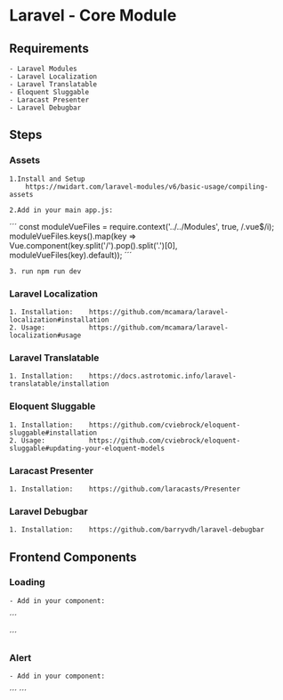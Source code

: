 # Laravel - Core Module

## Requirements
    - Laravel Modules
    - Laravel Localization
    - Laravel Translatable
    - Eloquent Sluggable
    - Laracast Presenter
    - Laravel Debugbar

## Steps

### Assets

    1.Install and Setup
        https://nwidart.com/laravel-modules/v6/basic-usage/compiling-assets

    2.Add in your main app.js:

´´´
const moduleVueFiles = require.context('../../Modules', true, /\.vue$/i);
moduleVueFiles.keys().map(key => Vue.component(key.split('/').pop().split('.')[0], moduleVueFiles(key).default));
´´´

    3. run npm run dev


### Laravel Localization

    1. Installation:    https://github.com/mcamara/laravel-localization#installation
    2. Usage:           https://github.com/mcamara/laravel-localization#usage

### Laravel Translatable

    1. Installation:    https://docs.astrotomic.info/laravel-translatable/installation

### Eloquent Sluggable

    1. Installation:    https://github.com/cviebrock/eloquent-sluggable#installation
    2. Usage:           https://github.com/cviebrock/eloquent-sluggable#updating-your-eloquent-models

### Laracast Presenter

    1. Installation:    https://github.com/laracasts/Presenter

### Laravel Debugbar

    1. Installation:    https://github.com/barryvdh/laravel-debugbar


## Frontend Components

### Loading

    - Add in your component:

´´´
<section v-if="loading"><loading></loading></section>
´´´

### Alert

    - Add in your component:

´´´
<alert :alert="{status:true,type:'alert-danger',text: 'Error sorry',dismissible:true}"></alert>
´´´

